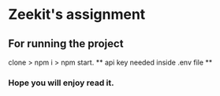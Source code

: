 # Zeekit's assignment

## For running the project

clone > npm i > npm start.
** api key needed inside .env file **


###  Hope you will enjoy read it.
